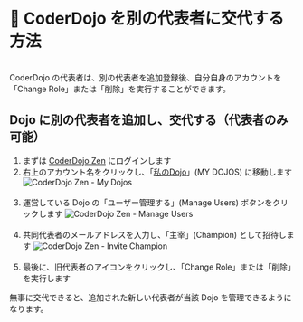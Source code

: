 # 👥 CoderDojo を別の代表者に交代する方法
<br>
CoderDojo の代表者は、別の代表者を追加登録後、自分自身のアカウントを「Change Role」または「削除」を実行することができます。

## Dojo に別の代表者を追加し、交代する（代表者のみ可能）

1. まずは [CoderDojo Zen](https://zen.coderdojo.com/) にログインします
2. 右上のアカウント名をクリックし、「[私のDojo](https://zen.coderdojo.com/dashboard/my-dojos)」(MY DOJOS) に移動します
   <img alt='CoderDojo Zen - My Dojos' src='/img/zen-my-dojos.png' /><br><br>
3. 運営している Dojo の「ユーザー管理する」(Manage Users) ボタンをクリックします
   <img alt='CoderDojo Zen - Manage Users' src='/img/zen-manage-users.png' /><br><br>
4. 共同代表者のメールアドレスを入力し、「主宰」(Champion) として招待します
   <img alt='CoderDojo Zen - Invite Champion' src='/img/zen-invite-champion.png' /><br><br>
5. 最後に、旧代表者のアイコンをクリックし、「Change Role」または「削除」を実行します
   <br>
   
無事に交代できると、追加された新しい代表者が当該 Dojo を管理できるようになります。   

<br>
 

